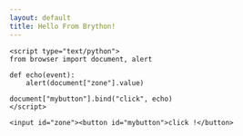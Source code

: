 ```yaml
---
layout: default
title: Hello From Brython!
---
```

<body onload="brython()">

    <script type="text/python">
    from browser import document, alert

    def echo(event):
        alert(document["zone"].value)

    document["mybutton"].bind("click", echo)
    </script>

    <input id="zone"><button id="mybutton">click !</button>

</body>

